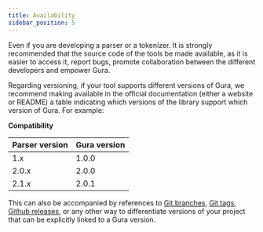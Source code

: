 ```yaml
---
title: Availability
sidebar_position: 5
---
```


Even if you are developing a parser or a tokenizer. It is strongly recommended that the source code of the tools be made available, as it is easier to access it, report bugs, promote collaboration between the different developers and empower Gura.

Regarding versioning, if your tool supports different versions of Gura, we recommend making available in the official documentation (either a website or README) a table indicating which versions of the library support which version of Gura. For example:


**Compatibility**

| **Parser version** | **Gura version** |
|--------------------|------------------|
| 1.x                | 1.0.0            |
| 2.0.x              | 2.0.0            |
| 2.1.x              | 2.0.1            |


This can also be accompanied by references to [Git branches][git-branches], [Git tags][git-tags], [Github releases][github-releases], or any other way to differentiate versions of your project that can be explicitly linked to a Gura version.


[git-branches]: https://git-scm.com/book/en/v2/Git-Branching-Branches-in-a-Nutshell#ch03-git-branching
[git-tags]: https://git-scm.com/book/en/v2/Git-Basics-Tagging
[github-releases]: https://docs.github.com/en/repositories/releasing-projects-on-github/about-releases
